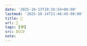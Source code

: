 ```yaml
---
date: '2025-10-13T10:26:54+08:00'
lastmod: '2025-10-14T21:46:45-08:00'
title: 􂧃
url: 􂧃
tags: [儚]
src: DCCV
note:
---
```

